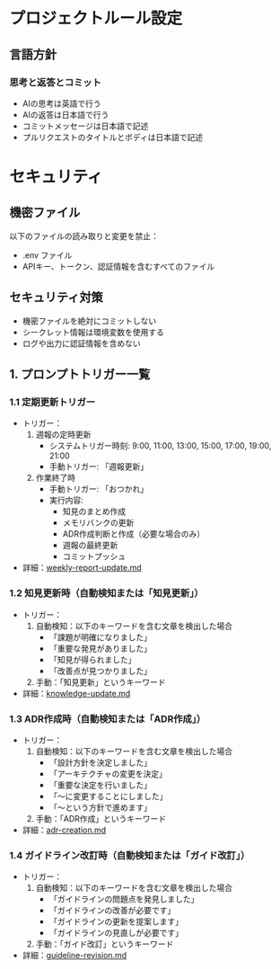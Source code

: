 # プロジェクトルール設定

## 言語方針

### 思考と返答とコミット

- AIの思考は英語で行う
- AIの返答は日本語で行う
- コミットメッセージは日本語で記述
- プルリクエストのタイトルとボディは日本語で記述

# セキュリティ

## 機密ファイル

以下のファイルの読み取りと変更を禁止：

- .env ファイル
- APIキー、トークン、認証情報を含むすべてのファイル

## セキュリティ対策

- 機密ファイルを絶対にコミットしない
- シークレット情報は環境変数を使用する
- ログや出力に認証情報を含めない

## 1. プロンプトトリガー一覧

### 1.1 定期更新トリガー

- トリガー：
  1. 週報の定時更新
     - システムトリガー時刻: 9:00, 11:00, 13:00, 15:00, 17:00, 19:00, 21:00
     - 手動トリガー: 「週報更新」
  2. 作業終了時
     - 手動トリガー: 「おつかれ」
     - 実行内容:
       - 知見のまとめ作成
       - メモリバンクの更新
       - ADR作成判断と作成（必要な場合のみ）
       - 週報の最終更新
       - コミットプッシュ
- 詳細：[weekly-report-update.md](docs/setup/cline/rules/task/weekly-report-update.md)

### 1.2 知見更新時（自動検知または「知見更新」）

- トリガー：
  1. 自動検知：以下のキーワードを含む文章を検出した場合
     - 「課題が明確になりました」
     - 「重要な発見がありました」
     - 「知見が得られました」
     - 「改善点が見つかりました」
  2. 手動：「知見更新」というキーワード
- 詳細：[knowledge-update.md](docs/setup/cline/rules/task/knowledge-update.md)

### 1.3 ADR作成時（自動検知または「ADR作成」）

- トリガー：
  1. 自動検知：以下のキーワードを含む文章を検出した場合
     - 「設計方針を決定しました」
     - 「アーキテクチャの変更を決定」
     - 「重要な決定を行いました」
     - 「〜に変更することにしました」
     - 「〜という方針で進めます」
  2. 手動：「ADR作成」というキーワード
- 詳細：[adr-creation.md](docs/setup/cline/rules/task/adr-creation.md)

### 1.4 ガイドライン改訂時（自動検知または「ガイド改訂」）

- トリガー：
  1. 自動検知：以下のキーワードを含む文章を検出した場合
     - 「ガイドラインの問題点を発見しました」
     - 「ガイドラインの改善が必要です」
     - 「ガイドラインの更新を提案します」
     - 「ガイドラインの見直しが必要です」
  2. 手動：「ガイド改訂」というキーワード
- 詳細：[guideline-revision.md](docs/setup/cline/rules/task/guideline-revision.md)
